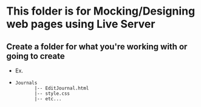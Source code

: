 ﻿# This folder is for Mocking/Designing web pages using Live Server

## Create a folder for what you're working with or going to create
- Ex.
- ```
  Journals
         |-- EditJournal.html
         |-- style.css
         |-- etc...
  ```